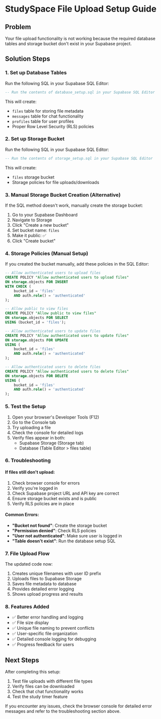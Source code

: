 # StudySpace File Upload Setup Guide

## Problem
Your file upload functionality is not working because the required database tables and storage bucket don't exist in your Supabase project.

## Solution Steps

### 1. Set up Database Tables
Run the following SQL in your Supabase SQL Editor:

```sql
-- Run the contents of database_setup.sql in your Supabase SQL Editor
```

This will create:
- `files` table for storing file metadata
- `messages` table for chat functionality  
- `profiles` table for user profiles
- Proper Row Level Security (RLS) policies

### 2. Set up Storage Bucket
Run the following SQL in your Supabase SQL Editor:

```sql
-- Run the contents of storage_setup.sql in your Supabase SQL Editor
```

This will create:
- `files` storage bucket
- Storage policies for file uploads/downloads

### 3. Manual Storage Bucket Creation (Alternative)
If the SQL method doesn't work, manually create the storage bucket:

1. Go to your Supabase Dashboard
2. Navigate to Storage
3. Click "Create a new bucket"
4. Set bucket name: `files`
5. Make it public: ✅
6. Click "Create bucket"

### 4. Storage Policies (Manual Setup)
If you created the bucket manually, add these policies in the SQL Editor:

```sql
-- Allow authenticated users to upload files
CREATE POLICY "Allow authenticated users to upload files"
ON storage.objects FOR INSERT
WITH CHECK (
    bucket_id = 'files' 
    AND auth.role() = 'authenticated'
);

-- Allow public to view files
CREATE POLICY "Allow public to view files"
ON storage.objects FOR SELECT
USING (bucket_id = 'files');

-- Allow authenticated users to update files
CREATE POLICY "Allow authenticated users to update files"
ON storage.objects FOR UPDATE
USING (
    bucket_id = 'files' 
    AND auth.role() = 'authenticated'
);

-- Allow authenticated users to delete files
CREATE POLICY "Allow authenticated users to delete files"
ON storage.objects FOR DELETE
USING (
    bucket_id = 'files' 
    AND auth.role() = 'authenticated'
);
```

### 5. Test the Setup

1. Open your browser's Developer Tools (F12)
2. Go to the Console tab
3. Try uploading a file
4. Check the console for detailed logs
5. Verify files appear in both:
   - Supabase Storage (Storage tab)
   - Database (Table Editor > files table)

### 6. Troubleshooting

#### If files still don't upload:
1. Check browser console for errors
2. Verify you're logged in
3. Check Supabase project URL and API key are correct
4. Ensure storage bucket exists and is public
5. Verify RLS policies are in place

#### Common Errors:
- **"Bucket not found"**: Create the storage bucket
- **"Permission denied"**: Check RLS policies
- **"User not authenticated"**: Make sure user is logged in
- **"Table doesn't exist"**: Run the database setup SQL

### 7. File Upload Flow

The updated code now:
1. Creates unique filenames with user ID prefix
2. Uploads files to Supabase Storage
3. Saves file metadata to database
4. Provides detailed error logging
5. Shows upload progress and results

### 8. Features Added

- ✅ Better error handling and logging
- ✅ File size display
- ✅ Unique file naming to prevent conflicts
- ✅ User-specific file organization
- ✅ Detailed console logging for debugging
- ✅ Progress feedback for users

## Next Steps

After completing this setup:
1. Test file uploads with different file types
2. Verify files can be downloaded
3. Check that chat functionality works
4. Test the study timer feature

If you encounter any issues, check the browser console for detailed error messages and refer to the troubleshooting section above. 